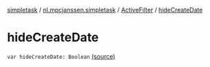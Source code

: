 [simpletask](../../index.md) / [nl.mpcjanssen.simpletask](../index.md) / [ActiveFilter](index.md) / [hideCreateDate](.)

# hideCreateDate

`var hideCreateDate: Boolean` [(source)](https://github.com/mpcjanssen/simpletask-android/blob/master/src/main/java/nl/mpcjanssen/simpletask/ActiveFilter.kt#L36)
